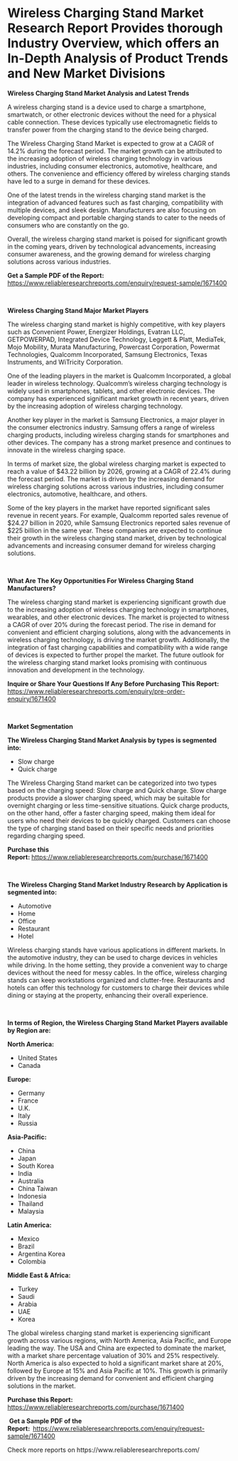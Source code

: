 <p><h1>Wireless Charging Stand Market Research Report Provides thorough Industry Overview, which offers an In-Depth Analysis of Product Trends and New Market Divisions</h1></p><p><strong>Wireless Charging Stand Market Analysis and Latest Trends</strong></p>
<p><p>A wireless charging stand is a device used to charge a smartphone, smartwatch, or other electronic devices without the need for a physical cable connection. These devices typically use electromagnetic fields to transfer power from the charging stand to the device being charged.</p><p>The Wireless Charging Stand Market is expected to grow at a CAGR of 14.2% during the forecast period. The market growth can be attributed to the increasing adoption of wireless charging technology in various industries, including consumer electronics, automotive, healthcare, and others. The convenience and efficiency offered by wireless charging stands have led to a surge in demand for these devices.</p><p>One of the latest trends in the wireless charging stand market is the integration of advanced features such as fast charging, compatibility with multiple devices, and sleek design. Manufacturers are also focusing on developing compact and portable charging stands to cater to the needs of consumers who are constantly on the go.</p><p>Overall, the wireless charging stand market is poised for significant growth in the coming years, driven by technological advancements, increasing consumer awareness, and the growing demand for wireless charging solutions across various industries.</p></p>
<p><strong>Get a Sample PDF of the Report:&nbsp;</strong> <a href="https://www.reliableresearchreports.com/enquiry/request-sample/1671400">https://www.reliableresearchreports.com/enquiry/request-sample/1671400</a></p>
<p>&nbsp;</p>
<p><strong>Wireless Charging Stand Major Market Players</strong></p>
<p><p>The wireless charging stand market is highly competitive, with key players such as Convenient Power, Energizer Holdings, Evatran LLC, GETPOWERPAD, Integrated Device Technology, Leggett & Platt, MediaTek, Mojo Mobility, Murata Manufacturing, Powercast Corporation, Powermat Technologies, Qualcomm Incorporated, Samsung Electronics, Texas Instruments, and WiTricity Corporation.</p><p>One of the leading players in the market is Qualcomm Incorporated, a global leader in wireless technology. Qualcomm’s wireless charging technology is widely used in smartphones, tablets, and other electronic devices. The company has experienced significant market growth in recent years, driven by the increasing adoption of wireless charging technology.</p><p>Another key player in the market is Samsung Electronics, a major player in the consumer electronics industry. Samsung offers a range of wireless charging products, including wireless charging stands for smartphones and other devices. The company has a strong market presence and continues to innovate in the wireless charging space.</p><p>In terms of market size, the global wireless charging market is expected to reach a value of $43.22 billion by 2026, growing at a CAGR of 22.4% during the forecast period. The market is driven by the increasing demand for wireless charging solutions across various industries, including consumer electronics, automotive, healthcare, and others.</p><p>Some of the key players in the market have reported significant sales revenue in recent years. For example, Qualcomm reported sales revenue of $24.27 billion in 2020, while Samsung Electronics reported sales revenue of $225 billion in the same year. These companies are expected to continue their growth in the wireless charging stand market, driven by technological advancements and increasing consumer demand for wireless charging solutions.</p></p>
<p>&nbsp;</p>
<p><strong>What Are The Key Opportunities For Wireless Charging Stand Manufacturers?</strong></p>
<p><p>The wireless charging stand market is experiencing significant growth due to the increasing adoption of wireless charging technology in smartphones, wearables, and other electronic devices. The market is projected to witness a CAGR of over 20% during the forecast period. The rise in demand for convenient and efficient charging solutions, along with the advancements in wireless charging technology, is driving the market growth. Additionally, the integration of fast charging capabilities and compatibility with a wide range of devices is expected to further propel the market. The future outlook for the wireless charging stand market looks promising with continuous innovation and development in the technology.</p></p>
<p><strong>Inquire or Share Your Questions If Any Before Purchasing This Report:</strong> <a href="https://www.reliableresearchreports.com/enquiry/pre-order-enquiry/1671400">https://www.reliableresearchreports.com/enquiry/pre-order-enquiry/1671400</a></p>
<p>&nbsp;</p>
<p><strong>Market Segmentation</strong></p>
<p><strong>The Wireless Charging Stand Market Analysis by types is segmented into:</strong></p>
<p><ul><li>Slow charge</li><li>Quick charge</li></ul></p>
<p><p>The Wireless Charging Stand market can be categorized into two types based on the charging speed: Slow charge and Quick charge. Slow charge products provide a slower charging speed, which may be suitable for overnight charging or less time-sensitive situations. Quick charge products, on the other hand, offer a faster charging speed, making them ideal for users who need their devices to be quickly charged. Customers can choose the type of charging stand based on their specific needs and priorities regarding charging speed.</p></p>
<p><strong>Purchase this Report:&nbsp;</strong><a href="https://www.reliableresearchreports.com/purchase/1671400">https://www.reliableresearchreports.com/purchase/1671400</a></p>
<p>&nbsp;</p>
<p><strong>The Wireless Charging Stand Market Industry Research by Application is segmented into:</strong></p>
<p><ul><li>Automotive</li><li>Home</li><li>Office</li><li>Restaurant</li><li>Hotel</li></ul></p>
<p><p>Wireless charging stands have various applications in different markets. In the automotive industry, they can be used to charge devices in vehicles while driving. In the home setting, they provide a convenient way to charge devices without the need for messy cables. In the office, wireless charging stands can keep workstations organized and clutter-free. Restaurants and hotels can offer this technology for customers to charge their devices while dining or staying at the property, enhancing their overall experience.</p></p>
<p>&nbsp;</p>
<p><strong>In terms of Region, the Wireless Charging Stand Market Players available by Region are:</strong></p>
<p>
    <p> <strong> North America: </strong>
        <ul>
            <li>United States</li>
            <li>Canada</li>
        </ul>
        </p> 
    <p> <strong> Europe: </strong>
        <ul>
            <li>Germany</li>
            <li>France</li>
            <li>U.K.</li>
            <li>Italy</li>
            <li>Russia</li>
        </ul>
        </p> 
    <p> <strong> Asia-Pacific: </strong>
        <ul>
            <li>China</li>
            <li>Japan</li>
            <li>South Korea</li>
            <li>India</li>
            <li>Australia</li>
            <li>China Taiwan</li>
            <li>Indonesia</li>
            <li>Thailand</li>
            <li>Malaysia</li>
        </ul>
        </p> 
    <p> <strong> Latin America: </strong>
        <ul>
            <li>Mexico</li>
            <li>Brazil</li>
            <li>Argentina Korea</li>
            <li>Colombia</li>
        </ul>
        </p> 
    <p> <strong> Middle East & Africa: </strong>
        <ul>
            <li>Turkey</li>
            <li>Saudi</li>
            <li>Arabia</li>
            <li>UAE</li>
            <li>Korea</li>
        </ul>
    </p>
    </p>
<p><p>The global wireless charging stand market is experiencing significant growth across various regions, with North America, Asia Pacific, and Europe leading the way. The USA and China are expected to dominate the market, with a market share percentage valuation of 30% and 25% respectively. North America is also expected to hold a significant market share at 20%, followed by Europe at 15% and Asia Pacific at 10%. This growth is primarily driven by the increasing demand for convenient and efficient charging solutions in the market.</p></p>
<p><strong>Purchase this Report: </strong><a href="https://www.reliableresearchreports.com/purchase/1671400">https://www.reliableresearchreports.com/purchase/1671400</a></p>
<p>&nbsp;<strong>Get a Sample PDF of the Report:&nbsp;&nbsp;</strong><a href="https://www.reliableresearchreports.com/enquiry/request-sample/1671400">https://www.reliableresearchreports.com/enquiry/request-sample/1671400</a></p>
<p><strong></strong></p>
<p>Check more reports on https://www.reliableresearchreports.com/</p>